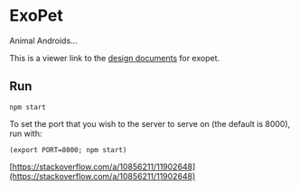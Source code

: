 # ExoPet
Animal Androids...

This is a viewer link to the [design documents](https://docs.google.com/document/d/1GPtxC-ANjG0F4GvIZCSlwYQzbjGcaJJ58nDoN26pvvI/edit?usp=sharing) for exopet.

## Run

```
npm start
```

To set the port that you wish to the server to serve on (the default is 8000), run with:

```
(export PORT=8000; npm start)
```
[https://stackoverflow.com/a/10856211/11902648](https://stackoverflow.com/a/10856211/11902648)
